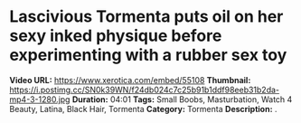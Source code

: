 # Lascivious Tormenta puts oil on her sexy inked physique before experimenting with a rubber sex toy

**Video URL:** https://www.xerotica.com/embed/55108
**Thumbnail:** https://i.postimg.cc/SN0k39WN/f24db024c7c25b91b1ddf98eeb31b2da-mp4-3-1280.jpg
**Duration:** 04:01
**Tags:** Small Boobs, Masturbation, Watch 4 Beauty, Latina, Black Hair, Tormenta
**Category:** Tormenta
**Description:** .